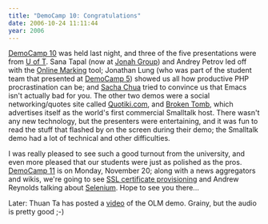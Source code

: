 ```yaml
---
title: "DemoCamp 10: Congratulations"
date: 2006-10-24 11:11:44
year: 2006
---
```

<a href="http://barcamp.pbwiki.com/DemoCampToronto10">DemoCamp 10</a> was held last night, and three of the five presentations were from <a href="http://www.utoronto.ca">U of T</a>.  Sana Tapal (now at <a href="http://www.jonahgroup.com">Jonah Group</a>) and Andrey Petrov led off with the <a href="https://stanley.cs.toronto.edu/olm-screencast.html">Online Marking</a> tool; Jonathan Lung (who was part of the student team that presented at <a href="http://barcamp.pbwiki.com/DemoCampToronto5">DemoCamp 5</a>) showed us all how productive PHP procrastination can be; and <a href="http://www.sachachua.com">Sacha Chua</a> tried to convince us that Emacs isn't actually bad for you.  The other two demos were a social networking/quotes site called <a href="http://www.quotiki.com">Quotiki.com</a>, and <a href="http://www.brokentomb.com">Broken Tomb</a>, which advertises itself as the world's first commercial Smalltalk host.  There wasn't any new technology, but the presenters were entertaining, and it was fun to read the stuff that flashed by on the screen during their demo; the Smalltalk demo had a lot of technical and other difficulties.

I was really pleased to see such a good turnout from the university, and even more pleased that our students were just as polished as the pros.  <a href="http://barcamp.pbwiki.com/DemoCampToronto11">DemoCamp 11</a> is on Monday, November 20; along with a news aggregators and wikis, we're going to see <a href="http://www.autossl.com">SSL certificate provisioning</a> and Andrew Reynolds talking about <a href="http://www.openqa.org/selenium/">Selenium</a>.  Hope to see you there...

Later: Thuan Ta has posted a <a href="http://video.google.ca/videoplay?docid=-5966231284681540071&hl=en-CA">video</a> of the OLM demo.  Grainy, but the audio is pretty good ;-)
